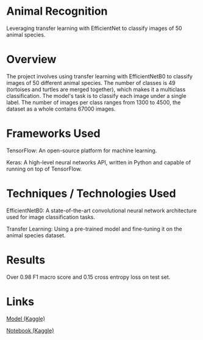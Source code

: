 # Animal Recognition

Leveraging transfer learning with EfficientNet to classify images of 50 animal species.


# Overview

The project involves using transfer learning with EfficientNetB0 to classify images of 50 different animal species. The number of classes is 49 (tortoises and turtles are merged together), which makes it a multiclass classification. The model's task is to classify each image under a single label. The number of images per class ranges from 1300 to 4500, the dataset as a whole contains 67000 images.

# Frameworks Used

TensorFlow: An open-source platform for machine learning.

Keras: A high-level neural networks API, written in Python and capable of running on top of TensorFlow.


# Techniques / Technologies Used

EfficientNetB0: A state-of-the-art convolutional neural network architecture used for image classification tasks.

Transfer Learning: Using a pre-trained model and fine-tuning it on the animal species dataset.

# Results

Over 0.98 F1 macro score and 0.15 cross entropy loss on test set.

# Links

[Model (Kaggle)](https://github.com/AregSP/animal-recognition/edit/main/README.md)

[Notebook (Kaggle)](https://www.kaggle.com/code/quant27/animal-recognition)
